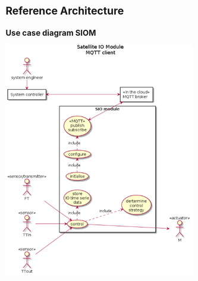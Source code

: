 # Reference Architecture

## Use case diagram SIOM

![SIOM](images/Satellite%20IO%20ModuleMQTT%20client.png)